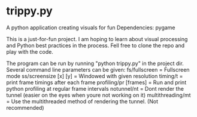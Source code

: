 # trippy.py
A python application creating visuals for fun
Dependencies: pygame

This is a just-for-fun project.
I am hoping to learn about visual processing and Python best practices in the process.
Fell free to clone the repo and play with the code.

The program can be run by running "python trippy.py" in the project dir.
Several command line parameters can be given:
  fs/fullscreen = Fullscreen mode
  ss/screensize [x] [y] = Windowed with given resolution
  timing/t = print frame timings after each frame
  profiling/pr [frames] = Run and print python profiling at regular frame intervals
  notunnel/nt = Dont render the tunnel (easier on the eyes when youre not working on it)
  multithreading/mt = Use the multithreaded method of rendering the tunnel. (Not recommended)
